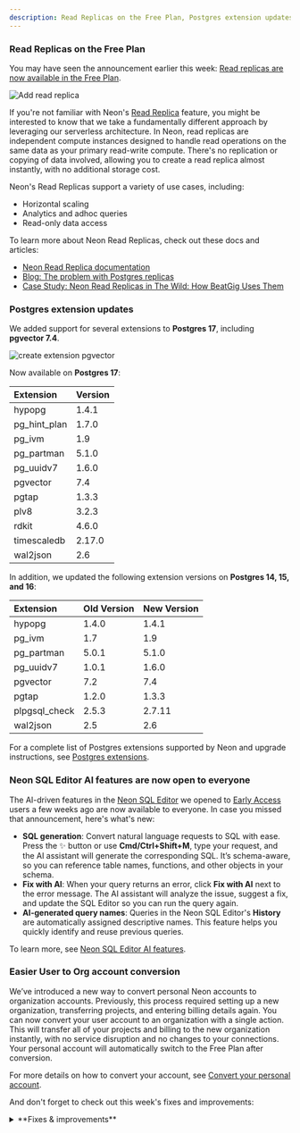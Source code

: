 ```yaml
---
description: Read Replicas on the Free Plan, Postgres extension updates, SQL Editor AI features open to all, and Easier User to Org conversion, 
---
```


### Read Replicas on the Free Plan

You may have seen the announcement earlier this week: [Read replicas are now available in the Free Plan](https://neon.tech/blog/create-read-replicas-in-the-free-plan).

![Add read replica](/docs/relnotes/add_read_replica.png)

If you're not familiar with Neon's [Read Replica](/docs/introduction/read-replicas) feature, you might be interested to know that we take a fundamentally different approach by leveraging our serverless architecture. In Neon, read replicas are independent compute instances designed to handle read operations on the same data as your primary read-write compute. There's no replication or copying of data involved, allowing you to create a read replica almost instantly, with no additional storage cost.

Neon's Read Replicas support a variety of use cases, including:
- Horizontal scaling
- Analytics and adhoc queries
- Read-only data access

To learn more about Neon Read Replicas, check out these docs and articles:
- [Neon Read Replica documentation](/docs/introduction/read-replicas)
- [Blog: The problem with Postgres replicas](https://neon.tech/blog/the-problem-with-postgres-replicas)
- [Case Study: Neon Read Replicas in The Wild: How BeatGig Uses Them](https://neon.tech/blog/neon-read-replicas-in-the-wild-how-beatgig-uses-them)

### Postgres extension updates

We added support for several extensions to **Postgres 17**, including **pgvector 7.4**.

![create extension pgvector](/docs/relnotes/create_extension_pgvector.png)

Now available on **Postgres 17**:

| Extension    | Version |
| :----------- | :------ |
| hypopg       | 1.4.1   |
| pg_hint_plan | 1.7.0   |
| pg_ivm       | 1.9     |
| pg_partman   | 5.1.0   |
| pg_uuidv7    | 1.6.0   |
| pgvector     | 7.4     |
| pgtap        | 1.3.3   |
| plv8         | 3.2.3   |
| rdkit        | 4.6.0   |
| timescaledb  | 2.17.0  |
| wal2json     | 2.6     |

In addition, we updated the following extension versions on **Postgres 14, 15, and 16**:

| Extension     | Old Version | New Version |
| :------------ | :---------- | :---------- |
| hypopg        | 1.4.0       | 1.4.1       |
| pg_ivm        | 1.7         | 1.9         |
| pg_partman    | 5.0.1       | 5.1.0       |
| pg_uuidv7     | 1.0.1       | 1.6.0       |
| pgvector      | 7.2         | 7.4         |
| pgtap         | 1.2.0       | 1.3.3       |
| plpgsql_check | 2.5.3       | 2.7.11      |
| wal2json      | 2.5         | 2.6         |

For a complete list of Postgres extensions supported by Neon and upgrade instructions, see [Postgres extensions](/docs/extensions/pg-extensions).

### Neon SQL Editor AI features are now open to everyone

The AI-driven features in the [Neon SQL Editor](/docs/get-started-with-neon/query-with-neon-sql-editor) we opened to [Early Access](https://neon.tech/early-access-program) users a few weeks ago are now available to everyone. In case you missed that announcement, here's what's new:

- **SQL generation**: Convert natural language requests to SQL with ease. Press the ✨ button or use **Cmd/Ctrl+Shift+M**, type your request, and the AI assistant will generate the corresponding SQL. It’s schema-aware, so you can reference table names, functions, and other objects in your schema.
- **Fix with AI**: When your query returns an error, click **Fix with AI** next to the error message. The AI assistant will analyze the issue, suggest a fix, and update the SQL Editor so you can run the query again.
- **AI-generated query names**: Queries in the Neon SQL Editor's **History** are automatically assigned descriptive names. This feature helps you quickly identify and reuse previous queries.

To learn more, see [Neon SQL Editor AI features](https://neon.tech/docs/get-started-with-neon/query-with-neon-sql-editor#ai-features).

### Easier User to Org account conversion

We’ve introduced a new way to convert personal Neon accounts to organization accounts. Previously, this process required setting up a new organization, transferring projects, and entering billing details again. You can now convert your user account to an organization with a single action. This will transfer all of your projects and billing to the new organization instantly, with no service disruption and no changes to your connections. Your personal account will automatically switch to the Free Plan after conversion.

For more details on how to convert your account, see [Convert your personal account](/docs/manage/organizations#convert-your-personal-account).

And don't forget to check out this week's fixes and improvements:

<details>

<summary>**Fixes & improvements**</summary>

- **Neon Console enhancement**

  We added a **Settings** option to the Account navigation sidebar in the Neon Console for easier access to personal and Organization account settings.
  ![Account settings](/docs/relnotes/account_settings.png)

- **Neon API changes**

  - Updated the [Create Project](https://api-docs.neon.tech/reference/createproject) API to return a 404 error instead of a 500 error when an invalid region is specified.
  - Updated the `project_id` field for the [Get consumption metrics for each project](https://console.neon.tech/api/v2/consumption_history/projects) API. You can now specify project IDs as a comma-separated list in addition to an array of parameter values. This provides more flexibility when filtering responses by project. If omitted, the response will include all projects.
    - As an array: `project_ids=cold-poetry-09157238&project_ids=quiet-snow-71788278`
    - As a comma-separated list: `project_ids=cold-poetry-09157238,quiet-snow-71788278`

- **More local disk space for Neon computes**

  We increased the local disk space allocation for Neon computes, which will now receive 15 GiB x maximum vCPU setting with a minimum of 20 GiB. This change ensures optimal handling of temporary data, query operations, and maintenance tasks in Postgres.

- **Fixes**

  We fixed an issue with the Neon Vercel Integration where the `PGPASSWORD` variable in Vercel was not defined as expected after enabling [branch protection](/docs/guides/protected-branches) on the main branch. Enabling branch protection resulted in a new password being generated for preview branches, rendering the existing `PGPASSWORD` setting invalid. To prevent this issue, a `PGPASSWORD` variable is now set for each new preview branch.

</details>
